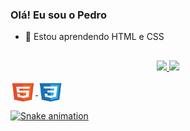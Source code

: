 ### Olá! Eu sou o Pedro

- 🌱 Estou aprendendo HTML e CSS
##
<div align="center">
  <a href="https://github.com/pedro-py">
  <img width="48%" src="https://github-readme-stats-git-masterrstaa-rickstaa.vercel.app/api?username =pedro-py&show_icons=true&theme=dark">
  <img width="48%" src="https://github-readme-stats-git-masterrstaa-rickstaa.vercel.app/api/top-langs/?username=pedro-py&layout=compact&langs_count=7&theme=dark">
</div>
<div style="display: inline_block"><br>
  <img align="center" alt="Pedro-HTML" height="30" width="40" src="https://raw.githubusercontent.com/devicons/devicon/master/icons/html5/html5-original.svg">
  <img align="center" alt="Pedro-CSS" height="30" width="40" src="https://raw.githubusercontent.com/devicons/devicon/master/icons/css3/css3-original.svg">

  ![Snake animation](https://github.com/pedro-py/pedro-py/blob/output/github-contribution-grid-snake.svg)
